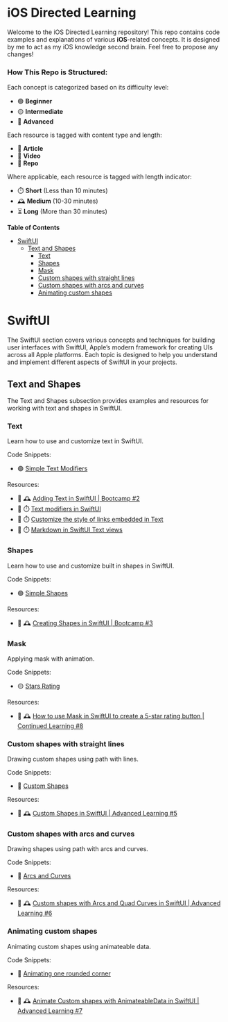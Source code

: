 # iOS Directed Learning

Welcome to the iOS Directed Learning repository! This repo contains code examples and explanations of various **iOS**-related concepts. It is designed by me to act as my iOS knowledge second brain. Feel free to propose any changes!

### How This Repo is Structured:

Each concept is categorized based on its difficulty level:

- 🟢 **Beginner**
- 🟡 **Intermediate**
- 🔴 **Advanced**

Each resource is tagged with content type and length:

- 📄 **Article**
- 🎥 **Video**
- 📂 **Repo**

Where applicable, each resource is tagged with length indicator:

- ⏱️ **Short** (Less than 10 minutes)
- 🕰️ **Medium** (10-30 minutes)
- ⏳ **Long** (More than 30 minutes)

<!-- START doctoc generated TOC please keep comment here to allow auto update -->
<!-- DON'T EDIT THIS SECTION, INSTEAD RE-RUN doctoc TO UPDATE -->
**Table of Contents**

- [SwiftUI](#swiftui)
  - [Text and Shapes](#text-and-shapes)
    - [Text](#text)
    - [Shapes](#shapes)
    - [Mask](#mask)
    - [Custom shapes with straight lines](#custom-shapes-with-straight-lines)
    - [Custom shapes with arcs and curves](#custom-shapes-with-arcs-and-curves)
    - [Animating custom shapes](#animating-custom-shapes)

<!-- END doctoc generated TOC please keep comment here to allow auto update -->

# SwiftUI

The SwiftUI section covers various concepts and techniques for building user interfaces with SwiftUI, Apple’s modern framework for creating UIs across all Apple platforms. Each topic is designed to help you understand and implement different aspects of SwiftUI in your projects.

## Text and Shapes

The Text and Shapes subsection provides examples and resources for working with text and shapes in SwiftUI.

### Text

Learn how to use and customize text in SwiftUI.

Code Snippets:

- 🟢 [Simple Text Modifiers](iOSDirectedLearning/ConceptViews/UIComponents/TextAndShapes/TextExampleView.swift)

Resources:

- 🎥 🕰️ [Adding Text in SwiftUI | Bootcamp #2](https://www.youtube.com/watch?v=RKfkG01x79w)
- 📄 ⏱️ [Text modifiers in SwiftUI](https://nilcoalescing.com/blog/TextModifiersInSwiftUI/)
- 📄 ⏱️ [Customize the style of links embedded in Text](https://nilcoalescing.com/blog/CustomizeTheStyleOfLinksEmbeddedInText/)
- 📄 ⏱️ [Markdown in SwiftUI Text views](https://nilcoalescing.com/blog/MarkdownInSwiftUITextViews/)

### Shapes

Learn how to use and customize built in shapes in SwiftUI.

Code Snippets:

- 🟢 [Simple Shapes](iOSDirectedLearning/ConceptViews/UIComponents/TextAndShapes/ShapesExampleView.swift)

Resources:

- 🎥 🕰️ [Creating Shapes in SwiftUI | Bootcamp #3](https://www.youtube.com/watch?v=1dWHjdWgS5M)

### Mask

Applying mask with animation.

Code Snippets:

- 🟡 [Stars Rating](iOSDirectedLearning/ConceptViews/UIComponents/TextAndShapes/MaskExampleView.swift)

Resources:

- 🎥 🕰️ [How to use Mask in SwiftUI to create a 5-star rating button | Continued Learning #8](https://www.youtube.com/watch?v=pxx1ueCbnls&list=PLwvDm4VfkdpiagxAXCT33Rkwnc5IVhTar&index=9)

### Custom shapes with straight lines

Drawing custom shapes using path with lines.

Code Snippets:

- 🔴 [Custom Shapes](iOSDirectedLearning/ConceptViews/UIComponents/TextAndShapes/CustomShapesConceptView.swift)

Resources:

- 🎥 🕰️ [Custom Shapes in SwiftUI | Advanced Learning #5](https://www.youtube.com/watch?v=EHhgjOt_KFA&list=PLwvDm4Vfkdphc1LLLjCaEd87BEg07M97y&index=6)

### Custom shapes with arcs and curves

Drawing shapes using path with arcs and curves.

Code Snippets:

- 🔴 [Arcs and Curves](iOSDirectedLearning/ConceptViews/UIComponents/TextAndShapes/CustomShapesWithArcsAndQuadCurvesConceptView.swift)

Resources:

- 🎥 🕰️ [Custom shapes with Arcs and Quad Curves in SwiftUI | Advanced Learning #6](https://www.youtube.com/watch?v=UvQcNSjgydY&list=PLwvDm4Vfkdphc1LLLjCaEd87BEg07M97y&index=7)

### Animating custom shapes

Animating custom shapes using animateable data.

Code Snippets:

- 🔴 [Animating one rounded corner](iOSDirectedLearning/ConceptViews/UIComponents/TextAndShapes/AnimatingCustomShapesConceptView.swift)

Resources:

- 🎥 🕰️ [Animate Custom shapes with AnimateableData in SwiftUI | Advanced Learning #7](https://www.youtube.com/watch?v=kzrtiPbR3LQ&list=PLwvDm4Vfkdphc1LLLjCaEd87BEg07M97y&index=8)

<!-- TEMPLATE FOR NEW CONCEPTS

  ### NewConcept
  Description
  - 🟢🟡🔴
  - 📄🎥📂
  - ⏱️🕰️⏳

  Code Snippets:
  - 🟢 [LinkTitle](url)

  Resources:
  - 🎥 🕰️ [LinkTitle](url)

END OF TEMPLATE FOR NEW CONCEPTS-->
